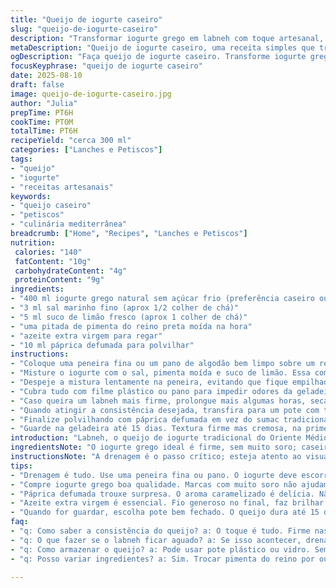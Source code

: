 ```yaml
---
title: "Queijo de iogurte caseiro"
slug: "queijo-de-iogurte-caseiro"
description: "Transformar iogurte grego em labneh com toque artesanal, usando coalhada e descarte do soro para textura firme e sabor levemente ácido. Usar sal marinho e uma pitada de pimenta do reino preta moída pra dar um up no sabor. Processo com drenagem lenta, uso do pano de algodão ou peneira fina. Conserva até 15 dias na geladeira, ótima base pra canapés e pastinhas. Técnica simples, foco na textura ideal, densa mas cremosa, evitando iogurte com muito soro. Presença do limão dá acidez extra e conserva. Troca do sumac por páprica defumada no final, para um toque defumado saboroso."
metaDescription: "Queijo de iogurte caseiro, uma receita simples que transforma iogurte grego em um labneh cremoso e leve, perfeito para canapés e pastinhas."
ogDescription: "Faça queijo de iogurte caseiro. Transforme iogurte grego em labneh cremoso com toque ácido, ideal para petiscos e muito saboroso."
focusKeyphrase: "queijo de iogurte caseiro"
date: 2025-08-10
draft: false
image: queijo-de-iogurte-caseiro.jpg
author: "Julia"
prepTime: PT6H
cookTime: PT0M
totalTime: PT6H
recipeYield: "cerca 300 ml"
categories: ["Lanches e Petiscos"]
tags:
- "queijo"
- "iogurte"
- "receitas artesanais"
keywords:
- "queijo caseiro"
- "petiscos"
- "culinária mediterrânea"
breadcrumb: ["Home", "Recipes", "Lanches e Petiscos"]
nutrition: 
 calories: "140"
 fatContent: "10g"
 carbohydrateContent: "4g"
 proteinContent: "9g"
ingredients:
- "400 ml iogurte grego natural sem açúcar frio (preferência caseiro ou orgânico)"
- "3 ml sal marinho fino (aprox 1/2 colher de chá)"
- "5 ml suco de limão fresco (aprox 1 colher de chá)"
- "uma pitada de pimenta do reino preta moída na hora"
- "azeite extra virgem para regar"
- "10 ml páprica defumada para polvilhar"
instructions:
- "Coloque uma peneira fina ou um pano de algodão bem limpo sobre um recipiente fundo, criando uma câmara para escorrer o soro;"
- "Misture o iogurte com o sal, pimenta moída e suco de limão. Essa combinação faz o queijo segurar melhor a textura e dá uma acidez extra sem exagero;"
- "Despeje a mistura lentamente na peneira, evitando que fique empilhado demais no centro, para drenar uniforme;"
- "Cubra tudo com filme plástico ou pano para impedir odores da geladeira; deixe descansando entre 20 a 26 horas na geladeira, hora de checar sempre a textura - o queijo deve estar firme nas bordas e ainda ligeiramente macio no centro;"
- "Caso queira um labneh mais firme, prolongue mais algumas horas, secando o soro que escorre e descartando ou guardando para sopas;"
- "Quando atingir a consistência desejada, transfira para um pote com tampa e regue um fio generoso de azeite extra virgem por cima para conservar e dar sabor;"
- "Finalize polvilhando com páprica defumada em vez do sumac tradicional - traz um aroma caramelizado e leve amargor, perfeito pra dar cara nova;"
- "Guarde na geladeira até 15 dias. Textura firme mas cremosa, na primeira colher sente aquele contraste entre ácido e salgado com toque fumê, excelente pra passar em pão rústico ou acompanhar vegetais crus."
introduction: "Labneh, o queijo de iogurte tradicional do Oriente Médio, adaptado para o paladar brasileiro, é uma experiência culinária que mistura simplicidade e técnica. Sem pressa, o processo de drenagem transforma o iogurte grego numa pasta cremosa, firme e levemente ácida, tudo isso com ingredientes acessíveis na nossa cozinha. O segredo está na hora de escorrer, ajustando a textura pelo toque dos dedos e na ligeira resistência ao colher. Pequenas alterações, como acrescentar limão na mistura e substituir o tradicional sumac por páprica defumada, transformam o sabor final, tornando-o clássico, mas com personalidade própria. Uso direto em pães, legumes ou como base pra pastinhas safadas. E claro que dá pra fazer variando a pimenta e as ervas, quem curte uma cozinha mais ousada vai adorar mexer nesse preparo."
ingredientsNote: "O iogurte grego ideal é firme, sem muito soro; caseiro, se possível, dá um sabor mais fresco e controle maior na textura. O sal marinho deve ser fino para dissolver melhor e evitar grânulos na mistura. O limão ajuda na acidez e conservação, mas pode ser substituído por vinagre de maçã em um pitada, meu backup quando não tem limão na fruteira. A pimenta do reino é opcional, só pra dar um leve toque, pode ser omitida se preferir mais neutro. O azeite deve ser um bom extra virgem; o final traz aquele brilho e sabor fundamentais. Para substituir a páprica defumada, um toque de orégano seco ou zaatar também funciona, mudando o perfil sem estragar o prato."
instructionsNote: "A drenagem é o passo crítico; esteja atento ao visual e tato - o labneh deve estar firme, não escorrendo, mas ainda com maciez. Se deixar drenar demais, vira um queijo muito duro, perde cremosidade, e se pouco, fica aguado e difícil de espalhar. Eu gosto de cobrir o recipiente para não absorver cheiros da geladeira e evitar ressecamento na superfície. O uso do pano de algodão é opcional, peneira fina resolve também, mas o pano filtra melhor o soro, tornando o queijo mais liso. O azeite no final cria uma barreira contra a secura e dá um aroma convidativo; não poupe na quantidade. A páprica defumada é uma surpresa que descobri numa viagem, substitui o sumac que é difícil de achar por aqui e dá um upgrade único. Serve pra montar petiscos rápidos e até mesmo substituir queijos brancos em receitas veg se usar iogurte vegano."
tips:
- "Drenagem é tudo. Use uma peneira fina ou pano. O iogurte deve escorrer devagar. Se escorre demais, queijo duro. Se ficar pouco, aguado. A textura é seu guia. Toque e olhe. Se sentiu firme, é hora."
- "Compre iogurte grego boa qualidade. Marcas com muito soro não ajudam. Pode fazer em casa, receita simples. O sal marinho é o melhor. Fino assim dissolve. Menos grumos. Acidez do limão faz diferença, mas substitua por vinagre se precisar."
- "Páprica defumada trouxe surpresa. O aroma caramelizado é delícia. Não é fácil achar sumac. A páprica é uma ótima troca. É boa para trazer sabor novo ao prato. Ou use orégano seco se preferir outro toque."
- "Azeite extra virgem é essencial. Fio generoso no final, faz brilhar. Ajuda a conservar o queijo. Não tenha medo de colocar mais, cheirinho final é tudo. Se o queijo parecer muito seco, azeite dá vida."
- "Quando for guardar, escolha pote bem fechado. O queijo dura até 15 dias, mas atenção na textura. Deixe coberto para não absorver cheiros. Eventual ressecamento na geladeira não é bom. Na dúvida, sempre cubra."
faq:
- "q: Como saber a consistência do queijo? a: O toque é tudo. Firme nas bordas e macio no centro. O queijo não pode escorregar demais. Olho e mão, sempre checando."
- "q: O que fazer se o labneh ficar aguado? a: Se isso acontecer, drenar mais. Recolha o soro, mas não jogue fora. Use em sopas ou caldos. Isso ajuda a evitar desperdício."
- "q: Como armazenar o queijo? a: Pode usar pote plástico ou vidro. Sempre com tampa. Guarde na parte mais fria da geladeira. Azeite por cima ajuda a conservar. Deve durar até 15 dias, em boas condições."
- "q: Posso variar ingredientes? a: Sim. Trocar pimenta do reino por outra especiaria é válido. Confira sempre as opções disponíveis. Também funciona bem com diferentes ervas. usar iogurte vegano é ótima ideia para pratos sem laticínios."

---
```

